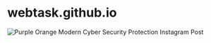 # webtask.github.io
![Purple Orange Modern Cyber Security Protection Instagram Post](https://github.com/user-attachments/assets/a3b2225a-9297-44f8-8dbb-aa658911c0fa)
